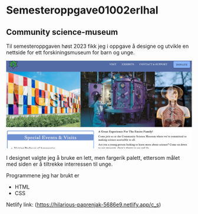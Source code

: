 # Semesteroppgave01002erlhal

## Community science-museum

Til semesteroppgaven høst 2023 fikk jeg i oppgave å designe og utvikle en nettside for ett forskiningsmuseum for barn og unge.

![science museum](./readmeimg/Screenshot%202024-06-03%20at%2014-08-12%20Home%20CommuntyScience%20Museum.png)

I designet valgte jeg å bruke en lett, men fargerik palett, ettersom målet med siden er å tiltrekke interressen til unge.

Programmene jeg har brukt er

- HTML
- CSS

Netlify link:
(https://hilarious-paprenjak-5686e9.netlify.app/c_s)

